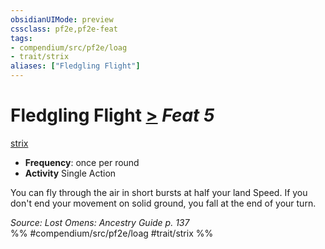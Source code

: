 ```yaml
---
obsidianUIMode: preview
cssclass: pf2e,pf2e-feat
tags:
- compendium/src/pf2e/loag
- trait/strix
aliases: ["Fledgling Flight"]
---
```

# Fledgling Flight  [>](/rules/core-rulebook/chapter-9-playing-the-game.md#Actions "Single Action") *Feat 5*  
[strix](/rules/traits/strix-loag.md)  

- **Frequency**: once per round
- **Activity** Single Action

You can fly through the air in short bursts at half your land Speed. If you don't end your movement on solid ground, you fall at the end of your turn.

*Source: Lost Omens: Ancestry Guide p. 137*  
%% #compendium/src/pf2e/loag #trait/strix %%